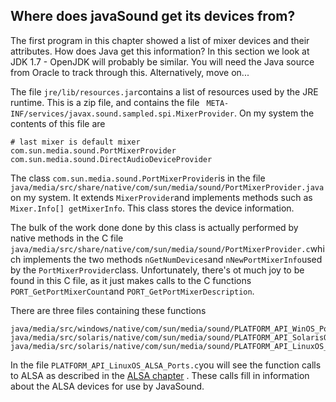 
##  Where does javaSound get its devices from? 


The first program in this chapter showed a list of mixer devices and their attributes.
How does Java get this information? In this section we look at JDK 1.7 - OpenJDK will
probably be similar.
You will need the Java source from Oracle to track through this. Alternatively, move on...


The file `jre/lib/resources.jar`contains a list of resources used by the
JRE runtime.  This is a zip file, and contains the file ` META-INF/services/javax.sound.sampled.spi.MixerProvider`.
On my system the contents of this file are

```
# last mixer is default mixer
com.sun.media.sound.PortMixerProvider
com.sun.media.sound.DirectAudioDeviceProvider
```


The class `com.sun.media.sound.PortMixerProvider`is in
the  file `java/media/src/share/native/com/sun/media/sound/PortMixerProvider.java`on my system. It extends `MixerProvider`and implements methods such as ` Mixer.Info[] getMixerInfo`. This class stores the device information.


The bulk of the work done done by this class is actually performed by native methods in the
C file `java/media/src/share/native/com/sun/media/sound/PortMixerProvider.c`which implements the two methods `nGetNumDevices`and `nNewPortMixerInfo`used by the `PortMixerProvider`class.
Unfortunately, there's ot much joy to be found in this C file, as it just makes calls
to the C functions `PORT_GetPortMixerCount`and `PORT_GetPortMixerDescription`.


There are three files containing these functions

```
java/media/src/windows/native/com/sun/media/sound/PLATFORM_API_WinOS_Ports.c
java/media/src/solaris/native/com/sun/media/sound/PLATFORM_API_SolarisOS_Ports.c
java/media/src/solaris/native/com/sun/media/sound/PLATFORM_API_LinuxOS_ALSA_Ports.c
```


In the file `PLATFORM_API_LinuxOS_ALSA_Ports.c`you will see the
function calls to ALSA as described in the [ALSA chapter](../Alsa/) .
These calls fill in information about the ALSA devices for use by JavaSound.
